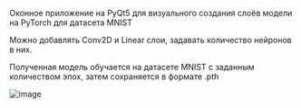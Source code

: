 Оконное приложение на PyQt5 для визуального создания слоёв модели на PyTorch для датасета MNIST

Можно добавлять Conv2D и Linear слои, задавать количество нейронов в них. 

Полученная модель обучается на датасете MNIST с заданным количеством эпох, затем сохраняется в формате .pth


![image](https://github.com/user-attachments/assets/fb4975ba-9eb1-4520-b083-e95e1aa10bbe)


